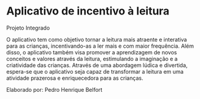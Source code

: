 # Aplicativo de incentivo à leitura

Projeto Integrado 


O aplicativo tem como objetivo tornar a leitura mais atraente e interativa para as crianças, incentivando-as a ler mais e com maior frequência. Além disso, o aplicativo também visa promover a aprendizagem de novos conceitos e valores através da leitura, estimulando a imaginação e a criatividade das crianças. Através de uma abordagem lúdica e divertida, espera-se que o aplicativo seja capaz de transformar a leitura em uma atividade prazerosa e enriquecedora para as crianças. 

 

Elaborado por: Pedro Henrique Belfort
